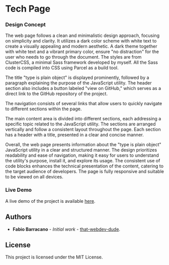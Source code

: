 # Tech Page

### Design Concept

The web page follows a clean and minimalistic design approach, focusing on simplicity and clarity.
It utilizes a dark color scheme with white text to create a visually appealing and modern aesthetic.
A dark theme together with white text and a vibrant primary color, ensure "no distraction" for the user who needs to go through the document.
The styles are from ClusterCSS, a minimal Sass framework developed by myself. All the Sass code is compiled into CSS using Parcel as a build tool.

The title "type is plain object" is displayed prominently, followed by a paragraph explaining the purpose of the JavaScript utility.
The header section also includes a button labeled "view on GitHub," which serves as a direct link to the GitHub repository of the project.

The navigation consists of several links that allow users to quickly navigate to different sections within the page.

The main content area is divided into different sections, each addressing a specific topic related to the JavaScript utility.
The sections are arranged vertically and follow a consistent layout throughout the page.
Each section has a header with a title, presented in a clear and concise manner.

Overall, the web page presents information about the "type is plain object" JavaScript utility in a clear and structured manner.
The design prioritizes readability and ease of navigation, making it easy for users to understand the utility's purpose, install it, and explore its usage.
The consistent use of code blocks enhances the technical presentation of the content, catering to the target audience of developers.
The page is fully responsive and suitable to be viewed on all devices.

### Live Demo

A live demo of the project is available [here](https://tech-page-concept.netlify.app/).

## Authors

- **Fabio Barracano** - _Initial work_ - [that-webdev-dude](https://github.com/that-webdev-dude).

## License

This project is licensed under the MIT License.
